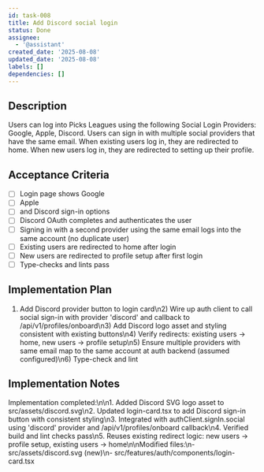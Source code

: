 ```yaml
---
id: task-008
title: Add Discord social login
status: Done
assignee:
  - '@assistant'
created_date: '2025-08-08'
updated_date: '2025-08-08'
labels: []
dependencies: []
---
```


## Description

Users can log into Picks Leagues using the following Social Login Providers: Google, Apple, Discord. Users can sign in with multiple social providers that have the same email. When existing users log in, they are redirected to home. When new users log in, they are redirected to setting up their profile.

## Acceptance Criteria

- [ ] Login page shows Google
- [ ] Apple
- [ ] and Discord sign-in options
- [ ] Discord OAuth completes and authenticates the user
- [ ] Signing in with a second provider using the same email logs into the same account (no duplicate user)
- [ ] Existing users are redirected to home after login
- [ ] New users are redirected to profile setup after first login
- [ ] Type-checks and lints pass

## Implementation Plan

1) Add Discord provider button to login card\n2) Wire up auth client to call social sign-in with provider 'discord' and callback to /api/v1/profiles/onboard\n3) Add Discord logo asset and styling consistent with existing buttons\n4) Verify redirects: existing users -> home, new users -> profile setup\n5) Ensure multiple providers with same email map to the same account at auth backend (assumed configured)\n6) Type-check and lint

## Implementation Notes

Implementation completed:\n\n1. Added Discord SVG logo asset to src/assets/discord.svg\n2. Updated login-card.tsx to add Discord sign-in button with consistent styling\n3. Integrated with authClient.signIn.social using 'discord' provider and /api/v1/profiles/onboard callback\n4. Verified build and lint checks pass\n5. Reuses existing redirect logic: new users -> profile setup, existing users -> home\n\nModified files:\n- src/assets/discord.svg (new)\n- src/features/auth/components/login-card.tsx
